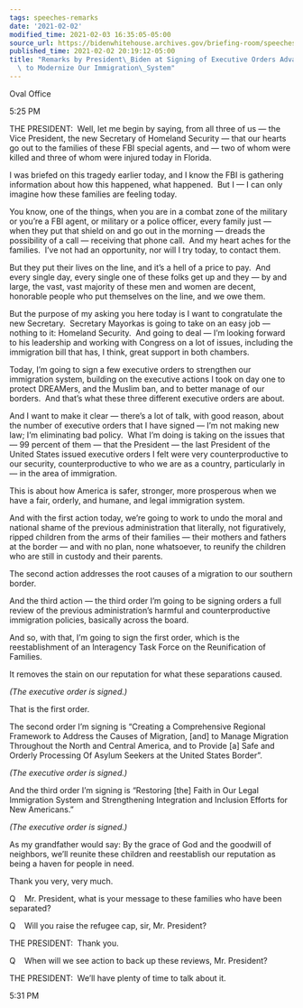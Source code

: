 ```yaml
---
tags: speeches-remarks
date: '2021-02-02'
modified_time: 2021-02-03 16:35:05-05:00
source_url: https://bidenwhitehouse.archives.gov/briefing-room/speeches-remarks/2021/02/02/remarks-by-president-biden-at-signing-of-executive-orders-advancing-his-priority-to-modernize-our-immigration-system/
published_time: 2021-02-02 20:19:12-05:00
title: "Remarks by President\_Biden at Signing of Executive Orders Advancing His Priority\
  \ to Modernize Our Immigration\_System"
---
```

 
Oval Office

5:25 PM

THE PRESIDENT:  Well, let me begin by saying, from all three of us — the
Vice President, the new Secretary of Homeland Security — that our hearts
go out to the families of these FBI special agents, and — two of whom
were killed and three of whom were injured today in Florida. 

I was briefed on this tragedy earlier today, and I know the FBI is
gathering information about how this happened, what happened.  But I — I
can only imagine how these families are feeling today. 

You know, one of the things, when you are in a combat zone of the
military or you’re a FBI agent, or military or a police officer, every
family just — when they put that shield on and go out in the morning —
dreads the possibility of a call — receiving that phone call.  And my
heart aches for the families.  I’ve not had an opportunity, nor will I
try today, to contact them. 

But they put their lives on the line, and it’s a hell of a price to
pay.  And every single day, every single one of these folks get up and
they — by and large, the vast, vast majority of these men and women are
decent, honorable people who put themselves on the line, and we owe
them. 

But the purpose of my asking you here today is I want to congratulate
the new Secretary.  Secretary Mayorkas is going to take on an easy job —
nothing to it: Homeland Security.  And going to deal — I’m looking
forward to his leadership and working with Congress on a lot of issues,
including the immigration bill that has, I think, great support in both
chambers.

Today, I’m going to sign a few executive orders to strengthen our
immigration system, building on the executive actions I took on day one
to protect DREAMers, and the Muslim ban, and to better manage of our
borders.  And that’s what these three different executive orders are
about. 

And I want to make it clear — there’s a lot of talk, with good reason,
about the number of executive orders that I have signed — I’m not making
new law; I’m eliminating bad policy.  What I’m doing is taking on the
issues that — 99 percent of them — that the President — the last
President of the United States issued executive orders I felt were very
counterproductive to our security, counterproductive to who we are as a
country, particularly in — in the area of immigration.

This is about how America is safer, stronger, more prosperous when we
have a fair, orderly, and humane, and legal immigration system. 

And with the first action today, we’re going to work to undo the moral
and national shame of the previous administration that literally, not
figuratively, ripped children from the arms of their families — their
mothers and fathers at the border — and with no plan, none whatsoever,
to reunify the children who are still in custody and their parents.

The second action addresses the root causes of a migration to our
southern border. 

And the third action — the third order I’m going to be signing orders a
full review of the previous administration’s harmful and
counterproductive immigration policies, basically across the board.

And so, with that, I’m going to sign the first order, which is the
reestablishment of an Interagency Task Force on the Reunification of
Families.

It removes the stain on our reputation for what these separations
caused. 

*(The executive order is signed.)*

That is the first order. 

The second order I’m signing is “Creating a Comprehensive Regional
Framework to Address the Causes of Migration, \[and\] to Manage
Migration Throughout the North and Central America, and to Provide \[a\]
Safe and Orderly Processing Of Asylum Seekers at the United States
Border”.

*(The executive order is signed.)*

And the third order I’m signing is “Restoring \[the\] Faith in Our Legal
Immigration System and Strengthening Integration and Inclusion Efforts
for New Americans.”

*(The executive order is signed.)*

As my grandfather would say: By the grace of God and the goodwill of
neighbors, we’ll reunite these children and reestablish our reputation
as being a haven for people in need. 

Thank you very, very much. 

Q    Mr. President, what is your message to these families who have been
separated?

Q    Will you raise the refugee cap, sir, Mr. President?

THE PRESIDENT:  Thank you.

Q    When will we see action to back up these reviews, Mr. President?

THE PRESIDENT:  We’ll have plenty of time to talk about it.

5:31 PM
